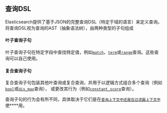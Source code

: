 ## 查询DSL

Elasticsearch提供了基于JSON的完整查询DSL（特定于域的语言）来定义查询。
将查询DSL视为查询的AST（抽象语法树），由两种类型的子句组成

#### 叶子查询子句

叶子查询子句在特定字段中查找特定值，例如[`match`](https://www.xxx.com)，[`term`](https://www.xxx.com)或[`range`](https://www.xxx.com)查询。这些查询可以自己使用。

#### 复合查询子句

复合查询子句包装其他叶查询或复合查询，并用于以逻辑方式组合多个查询（例如[`bool`](https://www.xxx.com)或[`dis_max`](https://www.xxx.com)查询），
或更改其行为（例如[`constant_score`](https://www.xxx.com)查询）。

查询子句的行为会有所不同，具体取决于它们是在[`查询上下文中还是在过滤器上下文中`](query-dsl/query-filter-context.md)使****用。